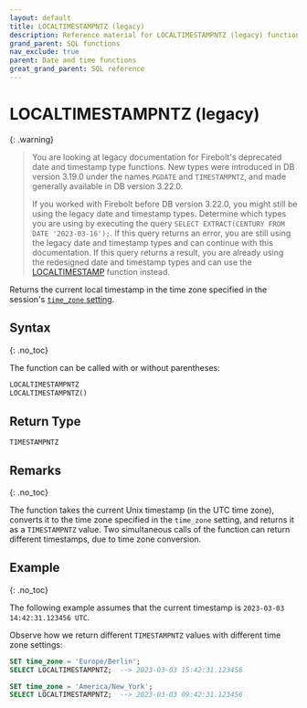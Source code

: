 ```yaml
---
layout: default
title: LOCALTIMESTAMPNTZ (legacy)
description: Reference material for LOCALTIMESTAMPNTZ (legacy) function
grand_parent: SQL functions
nav_exclude: true
parent: Date and time functions
great_grand_parent: SQL reference
---
```


# LOCALTIMESTAMPNTZ (legacy)

{: .warning}
  >You are looking at legacy documentation for Firebolt's deprecated date and timestamp type functions.
  >New types were introduced in DB version 3.19.0 under the names `PGDATE` and `TIMESTAMPNTZ`, and made generally available in DB version 3.22.0.
  >
  >If you worked with Firebolt before DB version 3.22.0, you might still be using the legacy date and timestamp types.
  >Determine which types you are using by executing the query `SELECT EXTRACT(CENTURY FROM DATE '2023-03-16');`.
  >If this query returns an error, you are still using the legacy date and timestamp types and can continue with this documentation.
  >If this query returns a result, you are already using the redesigned date and timestamp types and can use the [LOCALTIMESTAMP](./localtimestamp.md) function instead.

Returns the current local timestamp in the time zone specified in the session's [`time_zone` setting](../../general-reference/system-settings.md#set-time-zone).

## Syntax
{: .no_toc}


The function can be called with or without parentheses:

```sql
LOCALTIMESTAMPNTZ
LOCALTIMESTAMPNTZ()
```

## Return Type

`TIMESTAMPNTZ`

## Remarks
{: .no_toc}

The function takes the current Unix timestamp (in the UTC time zone), converts it to the time zone specified in the `time_zone` setting, and returns it as a `TIMESTAMPNTZ` value.
Two simultaneous calls of the function can return different timestamps, due to time zone conversion.


## Example
{: .no_toc}

The following example assumes that the current timestamp is `2023-03-03 14:42:31.123456 UTC`.

Observe how we return different `TIMESTAMPNTZ` values with different time zone settings:

```sql
SET time_zone = 'Europe/Berlin';
SELECT LOCALTIMESTAMPNTZ;  --> 2023-03-03 15:42:31.123456

SET time_zone = 'America/New_York';
SELECT LOCALTIMESTAMPNTZ;  --> 2023-03-03 09:42:31.123456
```
